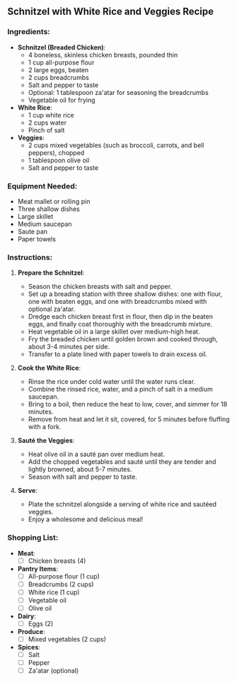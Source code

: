 ## Schnitzel with White Rice and Veggies Recipe

### Ingredients:
- **Schnitzel (Breaded Chicken)**:
  - 4 boneless, skinless chicken breasts, pounded thin
  - 1 cup all-purpose flour
  - 2 large eggs, beaten
  - 2 cups breadcrumbs
  - Salt and pepper to taste
  - Optional: 1 tablespoon za'atar for seasoning the breadcrumbs
  - Vegetable oil for frying
- **White Rice**:
  - 1 cup white rice
  - 2 cups water
  - Pinch of salt
- **Veggies**:
  - 2 cups mixed vegetables (such as broccoli, carrots, and bell peppers), chopped
  - 1 tablespoon olive oil
  - Salt and pepper to taste

### Equipment Needed:
- Meat mallet or rolling pin
- Three shallow dishes
- Large skillet
- Medium saucepan
- Saute pan
- Paper towels

### Instructions:

1. **Prepare the Schnitzel**:
   - Season the chicken breasts with salt and pepper.
   - Set up a breading station with three shallow dishes: one with flour, one with beaten eggs, and one with breadcrumbs mixed with optional za'atar.
   - Dredge each chicken breast first in flour, then dip in the beaten eggs, and finally coat thoroughly with the breadcrumb mixture.
   - Heat vegetable oil in a large skillet over medium-high heat.
   - Fry the breaded chicken until golden brown and cooked through, about 3-4 minutes per side.
   - Transfer to a plate lined with paper towels to drain excess oil.

2. **Cook the White Rice**:
   - Rinse the rice under cold water until the water runs clear.
   - Combine the rinsed rice, water, and a pinch of salt in a medium saucepan.
   - Bring to a boil, then reduce the heat to low, cover, and simmer for 18 minutes.
   - Remove from heat and let it sit, covered, for 5 minutes before fluffing with a fork.

3. **Sauté the Veggies**:
   - Heat olive oil in a sauté pan over medium heat.
   - Add the chopped vegetables and sauté until they are tender and lightly browned, about 5-7 minutes.
   - Season with salt and pepper to taste.

4. **Serve**:
   - Plate the schnitzel alongside a serving of white rice and sautéed veggies.
   - Enjoy a wholesome and delicious meal!

### Shopping List:

- **Meat**:
  - [ ] Chicken breasts (4)
- **Pantry Items**:
  - [ ] All-purpose flour (1 cup)
  - [ ] Breadcrumbs (2 cups)
  - [ ] White rice (1 cup)
  - [ ] Vegetable oil
  - [ ] Olive oil
- **Dairy**:
  - [ ] Eggs (2)
- **Produce**:
  - [ ] Mixed vegetables (2 cups)
- **Spices**:
  - [ ] Salt
  - [ ] Pepper
  - [ ] Za'atar (optional)
